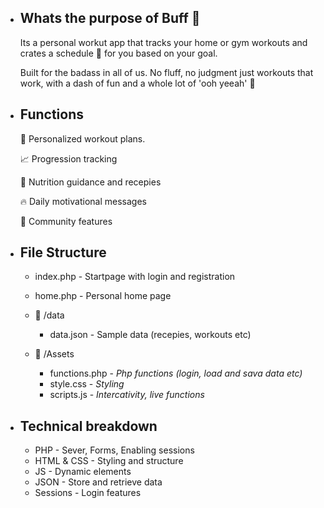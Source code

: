 - Whats the purpose of Buff :muscle:
    -
    Its a personal workut app that tracks your home or gym workouts and crates a schedule :calendar: for you based on your goal.
    
    Built for the badass in all of us.
    No  fluff, no judgment just workouts that work, with a dash of fun and a whole lot of 'ooh yeeah' :muscle:

    

- Functions
    -
    :runner: Personalized workout plans.<br> 

    :chart_with_upwards_trend: Progression 
    tracking <br>

    :apple: Nutrition guidance and recepies <br>

    :fire: Daily motivational messages <br>

    :speech_balloon: Community features


- File Structure
    -
    - index.php - Startpage with login and registration
    - home.php - Personal home page <br>

    - 📂 /data 
        - data.json - Sample data (recepies, workouts etc)

    -  📂 /Assets  
        - functions.php - <i>Php functions (login, load and sava data etc)</i>
        - style.css - <i>Styling </i>
        - scripts.js - <i>Intercativity, live functions</i>

- Technical breakdown
    -
    - PHP - Sever, Forms, Enabling sessions
    - HTML & CSS - Styling and structure
    - JS - Dynamic elements
    - JSON - Store and retrieve data 
    - Sessions -  Login features
 
